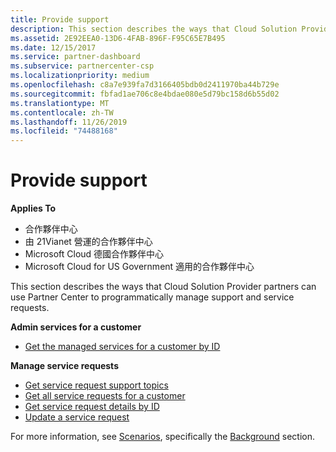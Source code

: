```yaml
---
title: Provide support
description: This section describes the ways that Cloud Solution Provider partners can use the Partner Center to programmatically manage support and service requests.
ms.assetid: 2E92EEA0-13D6-4FAB-896F-F95C65E7B495
ms.date: 12/15/2017
ms.service: partner-dashboard
ms.subservice: partnercenter-csp
ms.localizationpriority: medium
ms.openlocfilehash: c8a7e939fa7d3166405bdb0d2411970ba44b729e
ms.sourcegitcommit: fbfad1ae706c8e4bdae080e5d79bc158d6b55d02
ms.translationtype: MT
ms.contentlocale: zh-TW
ms.lasthandoff: 11/26/2019
ms.locfileid: "74488168"
---
```

# <a name="provide-support"></a>Provide support


**Applies To**

- 合作夥伴中心
- 由 21Vianet 營運的合作夥伴中心
- Microsoft Cloud 德國合作夥伴中心
- Microsoft Cloud for US Government 適用的合作夥伴中心

This section describes the ways that Cloud Solution Provider partners can use Partner Center to programmatically manage support and service requests.

**Admin services for a customer**

- [Get the managed services for a customer by ID](get-the-managed-services-for-a-customer-by-id.md)

**Manage service requests**

- [Get service request support topics](get-service-request-support-topics--pending-.md)
- [Get all service requests for a customer](get-all-service-requests-for-a-customer.md)
- [Get service request details by ID](get-service-request-details-by-id.md)
- [Update a service request](update-a-service-request.md)

For more information, see [Scenarios](scenarios.md), specifically the [Background](scenarios.md#background) section.

 

 




